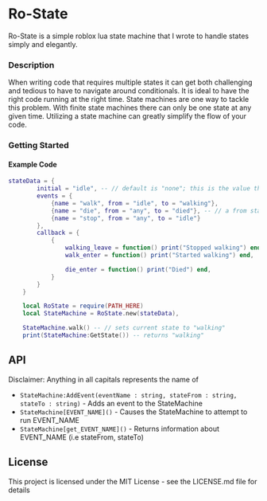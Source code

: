 # Ro-State

Ro-State is a simple roblox lua state machine that I wrote to handle states simply and elegantly.

### Description

When writing code that requires multiple states it can get both challenging and tedious to have to navigate around conditionals. It is ideal to have the right code running at the right time. State machines are one way to tackle this problem. With finite state machines there can only be one state at any given time. Utilizing a state machine can greatly simplify the flow of your code.

### Getting Started

#### Example Code
```lua
stateData = {
        initial = "idle", -- // default is "none"; this is the value that is initialized
        events = {
            {name = "walk", from = "idle", to = "walking"},
            {name = "die", from = "any", to = "died"}, -- // a from state of "any" will allow this event to be called from any event
            {name = "stop", from = "any", to = "idle"}
        },
        callback = {
            {
                walking_leave = function() print("Stopped walking") end,
                walk_enter = function() print("Started walking") end,

                die_enter = function() print("Died") end,
            }
        }
    }

    local RoState = require(PATH_HERE)
    local StateMachine = RoState.new(stateData),

    StateMachine.walk() -- // sets current state to "walking"
    print(StateMachine:GetState()) -- returns "walking"
```
## API
Disclaimer: Anything in all capitals represents the name of 

* `StateMachine:AddEvent(eventName : string, stateFrom : string, stateTo : string)`   - Adds an event to the StateMachine
* `StateMachine[EVENT_NAME]()`                                                        - Causes the StateMachine to attempt to run EVENT_NAME
* `StateMachine[get_EVENT_NAME]()`                                                    - Returns information about EVENT_NAME (i.e stateFrom, stateTo)

## License

This project is licensed under the MIT License - see the LICENSE.md file for details

